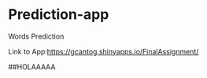 # Prediction-app
Words Prediction


Link to App:https://gcantog.shinyapps.io/FinalAssignment/
 
##HOLAAAAA